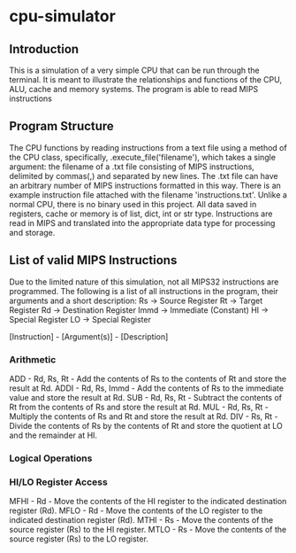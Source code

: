# cpu-simulator
## Introduction
This is a simulation of a very simple CPU that can be run through the terminal. It is meant to illustrate the relationships and functions of the CPU, ALU, cache and memory systems. The program is able to read MIPS instructions

## Program Structure
The CPU functions by reading instructions from a text file using a method of the CPU class, specifically, .execute_file('filename'), which takes a single argument: the filename of a .txt file consisting of MIPS instructions, delimited by commas(,) and separated by new lines. The .txt file can have an arbitrary number of MIPS instructions formatted in this way. There is an example instruction file attached with the filename 'instructions.txt'.
Unlike a normal CPU, there is no binary used in this project. All data saved in registers, cache or memory is of list, dict, int or str type. Instructions are read in MIPS and translated into the appropriate data type for processing and storage.

## List of valid MIPS Instructions
Due to the limited nature of this simulation, not all MIPS32 instructions are programmed. The following is a list of all instructions in the program, their arguments and a short description:
Rs -> Source Register
Rt -> Target Register
Rd -> Destination Register
Immd -> Immediate (Constant)
HI -> Special Register
LO -> Special Register

[Instruction] - [Argument(s)] - [Description]

### Arithmetic
ADD - Rd, Rs, Rt - Add the contents of Rs to the contents of Rt and store the result  at Rd.
ADDI - Rd, Rs, Immd - Add the contents of Rs to the immediate value and store the result at Rd.
SUB - Rd, Rs, Rt - Subtract the contents of Rt from the contents of Rs and store the result at Rd.
MUL - Rd, Rs, Rt - Multiply the contents of Rs and Rt and store the result at Rd.
DIV - Rs, Rt - Divide the contents of Rs by the contents of Rt and store the quotient at LO and the remainder at HI.

### Logical Operations


### HI/LO Register Access
MFHI - Rd - Move the contents of the HI register to the indicated destination register (Rd).
MFLO - Rd - Move the contents of the LO register to the indicated destination register (Rd).
MTHI - Rs - Move the contents of the source register (Rs) to the HI register.
MTLO - Rs - Move the contents of the source register (Rs) to the LO register.
